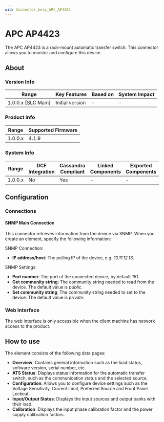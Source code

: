 ```yaml
---
uid: Connector_help_APC_AP4423
---
```


# APC AP4423

The APC AP4423 is a rack-mount automatic transfer switch. This connector allows you to monitor and configure this device.

## About

### Version Info

| Range                | Key Features     | Based on     | System Impact     |
|----------------------|------------------|--------------|-------------------|
| 1.0.0.x \[SLC Main\] | Initial version  | \-           | \-                |

### Product Info

| Range     | Supported Firmware     |
|-----------|------------------------|
| 1.0.0.x   | 4.1.9                  |

### System Info

| Range     | DCF Integration     | Cassandra Compliant     | Linked Components     | Exported Components     |
|-----------|---------------------|-------------------------|-----------------------|-------------------------|
| 1.0.0.x   | No                  | Yes                     | \-                    | \-                      |

## Configuration

### Connections

#### SNMP Main Connection

This connector retrieves information from the device via SNMP. When you create an element, specify the following information:

SNMP Connection:

- **IP address/host**: The polling IP of the device, e.g. *10.11.12.13*.

SNMP Settings:

- **Port number**: The port of the connected device, by default *161*.
- **Get community string**: The community string needed to read from the device. The default value is *public*.
- **Set community string**: The community string needed to set to the device. The default value is *private*.

### Web Interface

The web interface is only accessible when the client machine has network access to the product.

## How to use

The element consists of the following data pages:

- **Overview**: Contains general information such as the load status, software version, serial number, etc.
- **ATS Status**: Displays status information for the automatic transfer switch, such as the communication status and the selected source.
- **Configuration**: Allows you to configure device settings such as the Voltage Sensitivity, Current Limit, Preferred Source and Front Panel Lockout.
- **Input/Output Status**: Displays the input sources and output banks with their load.
- **Calibration**: Displays the input phase calibration factor and the power supply calibration factors.
